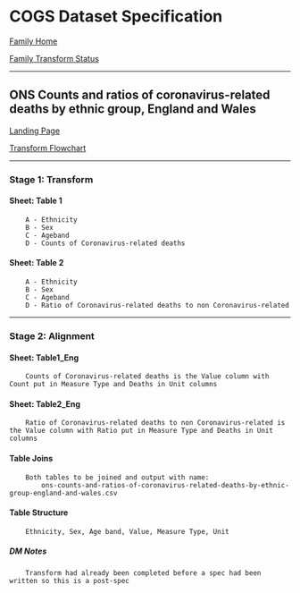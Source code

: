 # COGS Dataset Specification

[Family Home](https://gss-cogs.github.io/family-covid-19/datasets/specmenu.html)

[Family Transform Status](https://gss-cogs.github.io/family-covid-19/datasets/index.html)

----------

## ONS Counts and ratios of coronavirus-related deaths by ethnic group, England and Wales 

[Landing Page](https://www.ons.gov.uk/peoplepopulationandcommunity/birthsdeathsandmarriages/deaths/datasets/countsandratiosofcoronavirusrelateddeathsbyethnicgroupenglandandwales)

[Transform Flowchart](https://gss-cogs.github.io/family-covid-19/datasets/specflowcharts.html?ONS-Counts-and-ratios-of-coronavirus-related-deaths-by-ethnic-group-England-and-Wales/flowchart.ttl)


------

### Stage 1: Transform

#### Sheet: Table 1

		A - Ethnicity
		B - Sex
		C - Ageband
		D - Counts of Coronavirus-related deaths
		
#### Sheet: Table 2

		A - Ethnicity
		B - Sex
		C - Ageband
		D - Ratio of Coronavirus-related deaths to non Coronavirus-related
		

---------

### Stage 2: Alignment

#### Sheet: Table1_Eng

		Counts of Coronavirus-related deaths is the Value column with Count put in Measure Type and Deaths in Unit columns	

#### Sheet: Table2_Eng

		Ratio of Coronavirus-related deaths to non Coronavirus-related is the Value column with Ratio put in Measure Type and Deaths in Unit columns
		

#### Table Joins

		Both tables to be joined and output with name: 
			ons-counts-and-ratios-of-coronavirus-related-deaths-by-ethnic-group-england-and-wales.csv

#### Table Structure

		Ethnicity, Sex, Age band, Value, Measure Type, Unit

##### DM Notes

		Transform had already been completed before a spec had been written so this is a post-spec
